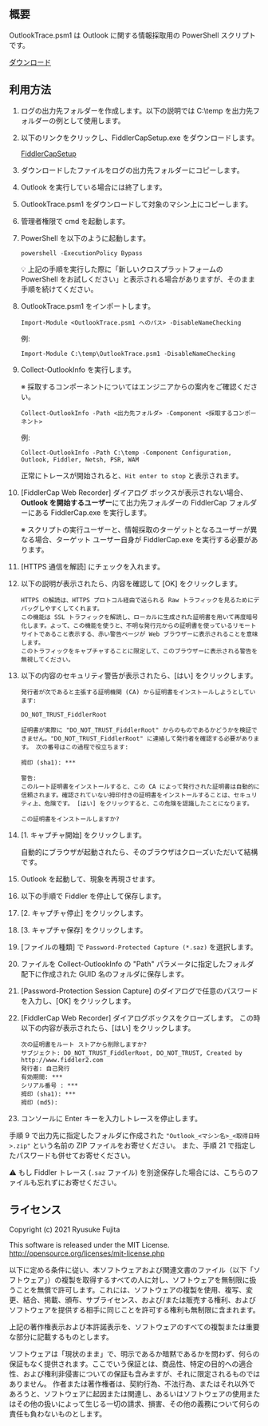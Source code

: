 ## 概要

OutlookTrace.psm1 は Outlook に関する情報採取用の PowerShell スクリプトです。

[ダウンロード](https://github.com/jpmessaging/OutlookTrace/releases/download/v2023-11-01/OutlookTrace.psm1)

## 利用方法

1. ログの出力先フォルダーを作成します。以下の説明では C:\temp を出力先フォルダーの例として使用します。
2. 以下のリンクをクリックし、FiddlerCapSetup.exe をダウンロードします。

    [FiddlerCapSetup](https://telerik-fiddler.s3.amazonaws.com/fiddler/FiddlerCapSetup.exe)

3. ダウンロードしたファイルをログの出力先フォルダーにコピーします。
4. Outlook を実行している場合には終了します。
5. OutlookTrace.psm1 をダウンロードして対象のマシン上にコピーします。
6. 管理者権限で cmd を起動します。
7. PowerShell を以下のように起動します。

    ```
    powershell -ExecutionPolicy Bypass
    ```

    💡 上記の手順を実行した際に「新しいクロスプラットフォームの PowerShell をお試しください」と表示される場合がありますが、そのまま手順を続けてください。

8. OutlookTrace.psm1 をインポートします。

    ```
    Import-Module <OutlookTrace.psm1 へのパス> -DisableNameChecking
    ```

    例:

    ```
    Import-Module C:\temp\OutlookTrace.psm1 -DisableNameChecking
    ```

9. Collect-OutlookInfo を実行します。

    ※ 採取するコンポーネントについてはエンジニアからの案内をご確認ください。

    ```
    Collect-OutlookInfo -Path <出力先フォルダ> -Component <採取するコンポーネント>
    ```

    例:

    ```
    Collect-OutlookInfo -Path C:\temp -Component Configuration, Outlook, Fiddler, Netsh, PSR, WAM
    ```

    正常にトレースが開始されると、`Hit enter to stop` と表示されます。

10. [FiddlerCap Web Recorder] ダイアログ ボックスが表示されない場合、**Outlook を開始するユーザー**にて出力先フォルダーの FiddlerCap フォルダーにある FiddlerCap.exe を実行します。

    ※ スクリプトの実行ユーザーと、情報採取のターゲットとなるユーザーが異なる場合、ターゲット ユーザー自身が FiddlerCap.exe を実行する必要があります。

11. [HTTPS 通信を解読] にチェックを入れます。
12. 以下の説明が表示されたら、内容を確認して [OK] をクリックします。

    ```
    HTTPS の解読は、HTTPS プロトコル経由で送られる Raw トラフィックを見るためにデバッグしやすくしてくれます。
    この機能は SSL トラフィックを解読し、ローカルに生成された証明書を用いて再度暗号化します。よって、この機能を使うと、不明な発行元からの証明書を使っているリモートサイトであること表示する、赤い警告ページが Web ブラウザーに表示されることを意味します。
    このトラフィックをキャプチャすることに限定して、このブラウザーに表示される警告を無視してください。
    ```

13. 以下の内容のセキュリティ警告が表示されたら、[はい] をクリックします。

    ```
    発行者が次であると主張する証明機関 (CA) から証明書をインストールしようとしています:

    DO_NOT_TRUST_FiddlerRoot

    証明書が実際に "DO_NOT_TRUST_FiddlerRoot" からのものであるかどうかを検証できません。"DO_NOT_TRUST_FiddlerRoot" に連絡して発行者を確認する必要があります。 次の番号はこの過程で役立ちます:

    拇印 (sha1): ***

    警告:
    このルート証明書をインストールすると、この CA によって発行された証明書は自動的に信頼されます。確認されていない拇印付きの証明書をインストールすることは、セキュリティ上、危険です。 [はい] をクリックすると、この危険を認識したことになります。

    この証明書をインストールしますか?
    ```

14. [1. キャプチャ開始] をクリックします。

    自動的にブラウザが起動されたら、そのブラウザはクローズいただいて結構です。

15. Outlook を起動して、現象を再現させます。
16. 以下の手順で Fiddler を停止して保存します。
17. [2. キャプチャ停止] をクリックします。
18. [3. キャプチャ保存] をクリックします。
19. [ファイルの種類] で `Password-Protected Capture (*.saz)` を選択します。
20. ファイルを Collect-OutlookInfo の "Path" パラメータに指定したフォルダ配下に作成された GUID 名のフォルダに保存します。
21. [Password-Protection Session Capture] のダイアログで任意のパスワードを入力し、[OK] をクリックします。
22. [FiddlerCap Web Recorder] ダイアログボックスをクローズします。
    この時以下の内容が表示されたら、[はい] をクリックします。

    ```
    次の証明書をルート ストアから削除しますか?
    サブジェクト: DO_NOT_TRUST_FiddlerRoot, DO_NOT_TRUST, Created by http://www.fiddler2.com
    発行者: 自己発行
    有効期間: ***
    シリアル番号 : ***
    拇印 (sha1): ***
    拇印 (md5):
    ```

23. コンソールに Enter キーを入力しトレースを停止します。

手順 9 で出力先に指定したフォルダに作成された `"Outlook_<マシン名>_<取得日時>.zip"` という名前の ZIP ファイルをお寄せください。
また、手順 21 で指定したパスワードも併せてお寄せください。

⚠️ もし Fiddler トレース (`.saz` ファイル) を別途保存した場合には、こちらのファイルも忘れずにお寄せください。

## ライセンス

Copyright (c) 2021 Ryusuke Fujita

This software is released under the MIT License.  
http://opensource.org/licenses/mit-license.php

以下に定める条件に従い、本ソフトウェアおよび関連文書のファイル（以下「ソフトウェア」）の複製を取得するすべての人に対し、ソフトウェアを無制限に扱うことを無償で許可します。これには、ソフトウェアの複製を使用、複写、変更、結合、掲載、頒布、サブライセンス、および/または販売する権利、およびソフトウェアを提供する相手に同じことを許可する権利も無制限に含まれます。

上記の著作権表示および本許諾表示を、ソフトウェアのすべての複製または重要な部分に記載するものとします。

ソフトウェアは「現状のまま」で、明示であるか暗黙であるかを問わず、何らの保証もなく提供されます。ここでいう保証とは、商品性、特定の目的への適合性、および権利非侵害についての保証も含みますが、それに限定されるものではありません。 作者または著作権者は、契約行為、不法行為、またはそれ以外であろうと、ソフトウェアに起因または関連し、あるいはソフトウェアの使用またはその他の扱いによって生じる一切の請求、損害、その他の義務について何らの責任も負わないものとします。